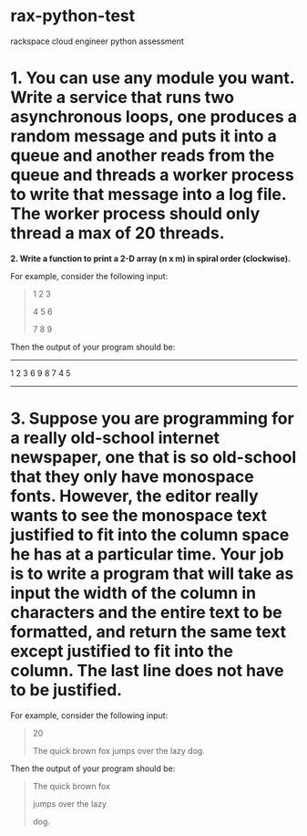 # rax-python-test
rackspace cloud engineer python assessment

<h1>1. You can use any module you want. Write a service that runs two asynchronous loops, 
one produces a random message and puts it into a queue and another reads from the 
queue and threads a worker process to write that message into a log file. The worker 
process should only thread a max of 20 threads.</h1>

   
<strong>2. Write a function to print a 2-D array (n x m) in spiral order (clockwise).</strong>
 
For example, consider the following input:
<blockquote>
    <p>1 2 3</p>
    <p>4 5 6</p>
    <p>7 8 9</p>
</blockquote>

Then the output of your program should be:
***
1 2 3 6 9 8 7 4 5
***


<h1>3. Suppose you are programming for a really old-school internet newspaper, one that 
is so old-school that they only have monospace fonts. However, the editor really wants 
to see the monospace text justified to fit into the column space he has at a particular time. 
Your job is to write a program that will take as input the width of the column in characters 
and the entire text to be formatted, and return the same text except justified to fit into the column. 
The last line does not have to be justified.</h1>
 
For example, consider the following input:
<blockquote>
    <p>20</p>
    <p>The quick brown fox jumps over the lazy dog.</p>
</blockquote>

Then the output of your program should be:
<blockquote>
    <p>The quick brown fox</p>
    <p>jumps over the lazy</p>
    <p>dog.</p>
</blockquote>
